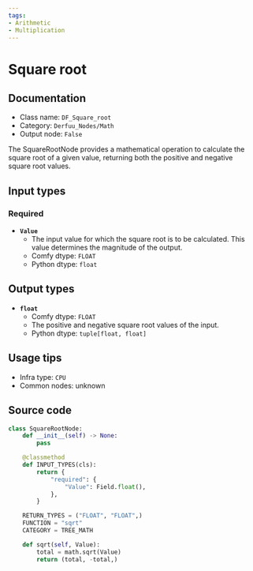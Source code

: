 ```yaml
---
tags:
- Arithmetic
- Multiplication
---
```


# Square root
## Documentation
- Class name: `DF_Square_root`
- Category: `Derfuu_Nodes/Math`
- Output node: `False`

The SquareRootNode provides a mathematical operation to calculate the square root of a given value, returning both the positive and negative square root values.
## Input types
### Required
- **`Value`**
    - The input value for which the square root is to be calculated. This value determines the magnitude of the output.
    - Comfy dtype: `FLOAT`
    - Python dtype: `float`
## Output types
- **`float`**
    - Comfy dtype: `FLOAT`
    - The positive and negative square root values of the input.
    - Python dtype: `tuple[float, float]`
## Usage tips
- Infra type: `CPU`
- Common nodes: unknown


## Source code
```python
class SquareRootNode:
    def __init__(self) -> None:
        pass

    @classmethod
    def INPUT_TYPES(cls):
        return {
            "required": {
                "Value": Field.float(),
            },
        }

    RETURN_TYPES = ("FLOAT", "FLOAT",)
    FUNCTION = "sqrt"
    CATEGORY = TREE_MATH

    def sqrt(self, Value):
        total = math.sqrt(Value)
        return (total, -total,)

```
